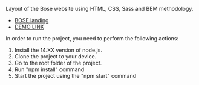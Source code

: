 Layout of the Bose website using HTML, CSS, Sass and BEM methodology.

 - [BOSE landing](https://www.figma.com/file/OMjQNb3hg1LKMV4OwyQ3Ao/BOSE?node-id=0%3A1)
 - [DEMO LINK](https://artem-sobolevskyi.github.io/bose-landing/)

In order to run the project, you need to perform the following actions:
1. Install the 14.XX version of node.js.
2. Clone the project to your device.
3. Go to the root folder of the project.
4. Run "npm install" command
5. Start the project using the "npm start" command



